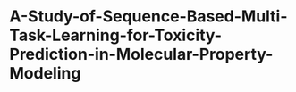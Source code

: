 # A-Study-of-Sequence-Based-Multi-Task-Learning-for-Toxicity-Prediction-in-Molecular-Property-Modeling